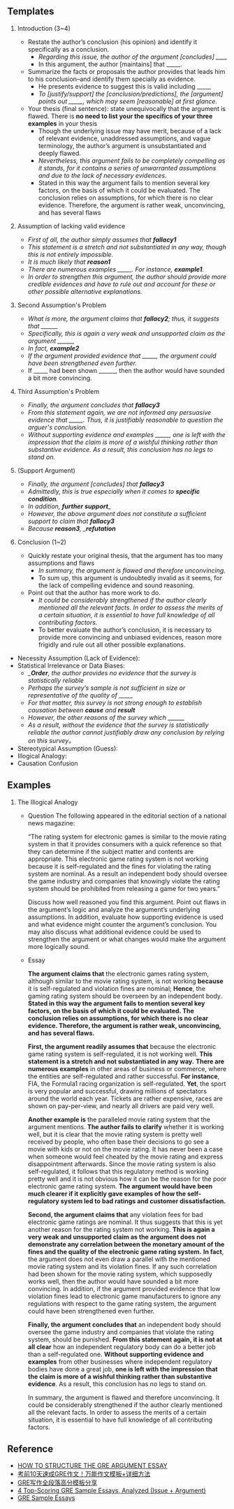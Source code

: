 ## Templates
1. Introduction (3~4)
	- Restate the author’s conclusion (his opinion) and identify it specifically as a conclusion.
		- *Regarding this issue, the author of the argument [concludes] ____*
		- In this argument, the author [maintains] that _____.
	- Summarize the facts or proposals the author provides that leads him to his conclusion–and identify them specially as evidence.
		- He presents evidence to suggest this is valid including _____
		- *To [justify/support] the [conclusion/predictions], the [argument] points out _____, which may seem [reasonable] at first glance.*
	- Your thesis (final sentence): state unequivocally that the argument is flawed. There is **no need to list your the specifics of your three examples** in your thesis
		- Though the underlying issue may have merit, because of a lack of relevant evidence, unaddressed assumptions, and vague terminology, the author’s argument is unsubstantiated and deeply flawed.
		- *Nevertheless, this argument fails to be completely compelling as it stands, for it contains a series of unwarranted assumptions and due to the lack of necessary evidences.*
		- Stated in this way the argument fails to mention several key factors, on the basis of which it could be evaluated. The conclusion relies on assumptions, for which there is no clear evidence. Therefore, the argument is rather weak, unconvincing, and has several flaws
	
2. Assumption of lacking valid evidence
	- *First of all, the author simply assumes that ___fallacy1___*
	- *This statement is a stretch and not substantiated in any way, though this is not entirely impossible.*
	- *It is much likely that ___reason1___*
	- *There are numerous examples _____. For instance, ___example1___.*
	- *In order to strengthen this argument, the author should provide more credible evidences and have to rule out and account for these or other possible alternative explanations.*

3. Second Assumption's Problem
	- *What is more, the argument claims that ___fallacy2___; thus, it suggests that ______*
	- *Specifically, this is again a very weak and unsupported claim as the argument ______*
	- *In fact, ___example2___*
	- *If the argument provided evidence that _____, the argument could have been strengthened even further.*
	- If _____ had been shown ______, then the author would have sounded a bit more convincing.

4. Third Assumption's Problem 
	- *Finally, the argument concludes that ___fallacy3___*
	- *From this statement again, we are not informed any persuasive evidence that _____. Thus, it is justifiably reasonable to question the arguer's conclusion.*
	- *Without supporting evidence and examples _____, one is left with the impression that the claim is more of a wishful thinking rather than substantive evidence. As a result, this conclusion has no legs to stand on.*

4. (Support Argument)
	- *Finally, the argument [concludes] that ___fallacy3___*
	- *Admittedly, this is true especially when it comes to ____specific condition____.*
	- *In addition, _____further support______*
	- *However, the above argument does not constitute a sufficient support to claim that ___fallacy3___*
	- *Because ___reason3___, ____refutation___*

5. Conclusion (1~2)
	- Quickly restate your original thesis, that the argument has too many assumptions and flaws
		- *In summary, the argument is flawed and therefore unconvincing.*
		- To sum up, this argument is undoubtedly invalid as it seems, for the lack of compelling evidence and sound reasoning.
	- Point out that the author has more work to do.
		- *It could be considerably strengthened if the author clearly mentioned all the relevant facts. In order to assess the merits of a certain situation, it is essential to have full knowledge of all contributing factors.*
		- To better evaluate the author’s conclusion, it is necessary to provide more convincing and unbiased evidences, reason more frigidly and rule out all other possible explanations.

- Necessity Assumption (Lack of Evidence):
- Statistical Irrelevance or Data Biases:
	- *____Order___, the author provides no evidence that the survey is statistically reliable*
	- *Perhaps the survey’s sample is not sufficient in size or representative of the quality of _____*
	- *For that matter, this survey is not strong enough to establish causation between ___cause___ and ___result___*
	- *However, the other reasons of the survey which  ______*
	- *As a result, without the evidence that the survey is statistically reliable the author cannot justifiably draw any conclusion by relying on this survey。*
- Stereotypical Assumption (Guess):
- Illogical Analogy: 
- Causation Confusion

## Examples

1. The Illogical Analogy
	- Question
		The following appeared in the editorial section of a national news magazine:

		“The rating system for electronic games is similar to the movie rating system in that it provides consumers with a quick reference so that they can determine if the subject matter and contents are appropriate. This electronic game rating system is not working because it is self-regulated and the fines for violating the rating system are nominal. As a result an independent body should oversee the game industry and companies that knowingly violate the rating system should be prohibited from releasing a game for two years.”

		Discuss how well reasoned you find this argument. Point out flaws in the argument’s logic and analyze the argument’s underlying assumptions. In addition, evaluate how supporting evidence is used and what evidence might counter the argument’s conclusion. You may also discuss what additional evidence could be used to strengthen the argument or what changes would make the argument more logically sound.

	- Essay

		__The argument claims that__ the electronic games rating system, although similar to the movie rating system, is not working __because__ it is self-regulated and violation fines are nominal; __Hence__, the gaming rating system should be overseen by an independent body. __Stated in this way the argument fails to mention several key factors, on the basis of which it could be evaluated. The conclusion relies on assumptions, for which there is no clear evidence. Therefore, the argument is rather weak, unconvincing, and has several flaws.__

		__First, the argument readily assumes that__ because the electronic game rating system is self-regulated, it is not working well. __This statement is a stretch and not substantiated in any way.__ __There are numerous examples__ in other areas of business or commerce, where the entities are self-regulated and rather successful. __For instance__, FIA, the Formula1 racing organization is self-regulated. __Yet__, the sport is very popular and successful, drawing millions of spectators around the world each year. Tickets are rather expensive, races are shown on pay-per-view, and nearly all drivers are paid very well.

		__Another example is__ the paralleled movie rating system that the argument mentions. __The author fails to clarify__ whether it is working well, but it is clear that the movie rating system is pretty well received by people, who often base their decisions to go see a movie with kids or not on the movie rating. It has never been a case when someone would feel cheated by the movie rating and express disappointment afterwards. Since the movie rating system is also self-regulated, it follows that this regulatory method is working pretty well and it is not obvious how it can be the reason for the poor electronic game rating system. **The argument would have been much clearer if it explicitly gave examples of how the self-regulatory system led to bad ratings and customer dissatisfaction.**

		__Second, the argument claims that__ any violation fees for bad electronic game ratings are nominal. It thus suggests that this is yet another reason for the rating system not working. __This is again a very weak and unsupported claim as the argument does not demonstrate any correlation between the monetary amount of the fines and the quality of the electronic game rating system.__ __In fact__, the argument does not even draw a parallel with the mentioned movie rating system and its violation fines. If any such correlation had been shown for the movie rating system, which supposedly works well, then the author would have sounded a bit more convincing. In addition, if the argument provided evidence that low violation fines lead to electronic game manufacturers to ignore any regulations with respect to the game rating system, the argument could have been strengthened even further.

		__Finally, the argument concludes that__ an independent body should oversee the game industry and companies that violate the rating system, should be punished. __From this statement again, it is not at all clear__ how an independent regulatory body can do a better job than a self-regulated one. __Without supporting evidence and examples__ from other businesses where independent regulatory bodies have done a great job, __one is left with the impression that the claim is more of a wishful thinking rather than substantive evidence__. As a result, this conclusion has no legs to stand on.

		In summary, the argument is flawed and therefore unconvincing. It could be considerably strengthened if the author clearly mentioned all the relevant facts. In order to assess the merits of a certain situation, it is essential to have full knowledge of all contributing factors.

## Reference
- [HOW TO STRUCTURE THE GRE ARGUMENT ESSAY](https://www.kaptest.com/study/gre/how-to-structure-the-gre-argument-essay/)
- [考前10天速成GRE作文！万能作文模板+详细方法](https://zhuanlan.zhihu.com/p/44469363)
- [GRE写作全段落高分模板分享](https://gre.zhan.com/zuowen58127.html)
- [4 Top-Scoring GRE Sample Essays, Analyzed (Issue + Argument)](https://www.prepscholar.com/gre/blog/gre-essay-sample-issue-argument/#greissueessaysample1)
- [GRE Sample Essays](http://www.greguide.com/gre-sample-essays.html)
